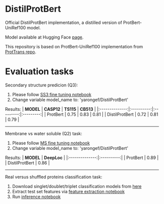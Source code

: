 # DistilProtBert
Official DistilProtBert implementation, a distilled version of ProtBert-UniRef100 model.

Model available at Hugging Face [page](https://huggingface.co/yarongef/DistilProtBert).

This repository is based on ProtBert-UniRef100 implementation from [ProtTrans repo](https://github.com/agemagician/ProtTrans).

**Evaluation tasks**
========================
Secondary structure predicion (Q3):
  1. Please follow [SS3 fine tuning notebook](https://github.com/agemagician/ProtTrans/blob/master/Fine-Tuning/ProtBert-BFD-FineTune-SS3.ipynb) 
  2. Change variable model_name to: 'yarongef/DistilProtBert'

Results:
|    **MODEL**   | **CASP12** | **TS115** | **CB513** |
|:--------------:|:----------:|:---------:|:---------:|
|    ProtBert    |    0.75    |    0.83   |    0.81   |
| DistilProtBert |    0.72    |    0.81   |    0.79   |

---------------------------------

Membrane vs water soluble (Q2) task:
  1. Please follow [MS fine tuning notebook](https://github.com/agemagician/ProtTrans/blob/master/Fine-Tuning/ProtBert-BFD-FineTuning-MS.ipynb)
  2. Change variable model_name to: 'yarongef/DistilProtBert'
 
Results:
|    **MODEL**   | **DeepLoc** |
|:--------------:|:----------:|
|    ProtBert    |    0.89    |  
| DistilProtBert |    0.86    | 

----------------------------------

Real versus shuffled proteins classification task:
  1. Download singlet/doublet/triplet classification models from [here](https://www.dropbox.com/sh/221eiziowdg5m5e/AADh_f8DO_Tn9r56S1QbpyaHa?dl=0)
  1. Extract test set features via [feature extraction notebook](https://github.com/yarongef/DistilProtBert/blob/main/Real%20vs.%20Shuffled%20Classification%20task/Feature%20Extraction.ipynb)
  2. Run [inference notebook](https://github.com/yarongef/DistilProtBert/blob/main/Real%20vs.%20Shuffled%20Classification%20task/Inference.ipynb)
